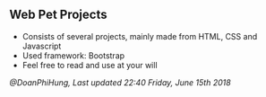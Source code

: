 ## Web Pet Projects

- Consists of several projects, mainly made from HTML, CSS and Javascript
- Used framework: Bootstrap
- Feel free to read and use at your will

*@DoanPhiHung, Last updated 22:40 Friday, June 15th 2018*